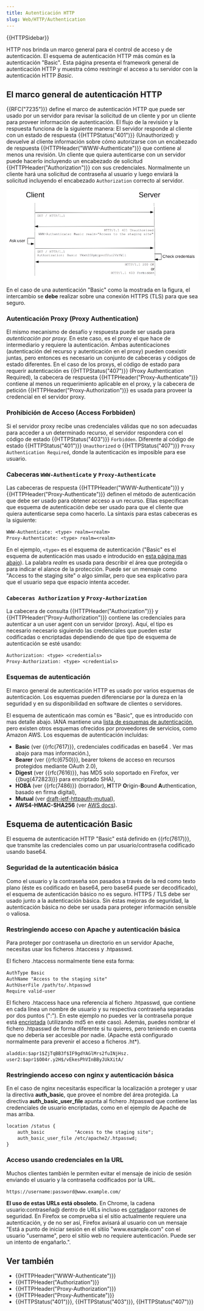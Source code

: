 ```yaml
---
title: Autenticación HTTP
slug: Web/HTTP/Authentication
---
```


{{HTTPSidebar}}

HTTP nos brinda un marco general para el control de acceso y de autenticación. El esquema de autenticación HTTP más común es la autenticación "Basic". Esta página presenta el framework general de autenticación HTTP y muestra cómo restringir el acceso a tu servidor con la autenticación HTTP _Basic_.

## El marco general de autenticación HTTP

{{RFC("7235")}} define el marco de autenticación HTTP que puede ser usado por un servidor para revisar la solicitud de un cliente y por un cliente para proveer información de autenticación. El flujo de la revisión y la respuesta funciona de la siguiente manera: El servidor responde al cliente con un estado de respuesta {{HTTPStatus("401")}} (Unauthorized) y devuelve al cliente información sobre cómo autorizarse con un encabezado de respuesta {{HTTPHeader("WWW-Authenticate")}} que contiene al menos una revisión. Un cliente que quiera autenticarse con un servidor puede hacerlo incluyendo un encabezado de solicitud {{HTTPHeader("Authorization")}} con sus credenciales. Normalmente un cliente hará una solicitud de contraseña al usuario y luego enviará la solicitud incluyendo el encabezado `Authorization` correcto al servidor.

![](httpauth.png)

En el caso de una autenticación "Basic" como la mostrada en la figura, el intercambio se **debe** realizar sobre una conexión HTTPS (TLS) para que sea seguro.

### Autenticación Proxy (Proxy Authentication)

El mismo mecanismo de desafío y respuesta puede ser usada para _autenticación por proxy._ En este caso, es el proxy el que hace de intermediario y requiere la autenticación. Ambas autenticaciones (autenticación del recurso y autenticación en el proxy) pueden coexistir juntas, pero entonces es necesario un conjunto de cabeceras y códigos de estado diferentes. En el caso de los proxys, el código de estado para requerir autenticación es {{HTTPStatus("407")}} (Proxy Authentication Required), la cabecera de respuesta {{HTTPHeader("Proxy-Authenticate")}} contiene al menos un requerimiento aplicable en el proxy, y la cabecera de petición {{HTTPHeader("Proxy-Authorization")}} es usada para proveer la credencial en el servidor proxy.

### Prohibición de Acceso (Access Forbbiden)

Si el servidor proxy recibe unas credenciales válidas que no son adecuadas para acceder a un determinado recurso, el servidor respondera con el código de estado {{HTTPStatus("403")}} `Forbidden`. Diferente al código de estado {{HTTPStatus("401")}} `Unauthorized` o {{HTTPStatus("407")}} `Proxy Authentication Required`, donde la autenticación es imposible para ese usuario.

### Cabeceras `WWW-Authenticate` y `Proxy-Authenticate`

Las cabeceras de respuesta {{HTTPHeader("WWW-Authenticate")}} y {{HTTPHeader("Proxy-Authenticate")}} definen el método de autenticación que debe ser usado para obtener acceso a un recurso. Ellas especifican que esquema de autenticación debe ser usado para que el cliente que quiera autenticarse sepa como hacerlo. La síntaxis para estas cabeceras es la siguiente:

```
WWW-Authenticate: <type> realm=<realm>
Proxy-Authenticate: <type> realm=<realm>
```

En el ejemplo, `<type>` es el esquema de autenticación ("Basic" es el esquema de autenticación mas usado e introducido en [esta página mas abajo](/es/docs/Web/HTTP/Authentication#Basic_authentication_scheme)). La palabra _realm_ es usada para describir el área que protegida o para indicar el alance de la protección. Puede ser un mensaje como "Access to the staging site" o algo similar, pero que sea explicativo para que el usuario sepa que espacio intenta acceder.

### `Cabeceras Authorization` y `Proxy-Authorization`

La cabecera de consulta {{HTTPHeader("Authorization")}} y {{HTTPHeader("Proxy-Authorization")}} contiene las credenciales para autenticar a un user agent con un servidor (proxy). Aquí, el tipo es necesario necesario siguiendo las credenciales que pueden estar codificadas o encriptadas dependiendo de que tipo de esquema de autenticación se esté usando:

```
Authorization: <type> <credentials>
Proxy-Authorization: <type> <credentials>
```

### Esquemas de autenticación

El marco general de autenticación HTTP es usado por varios esquemas de autenticación. Los esquemas pueden diferenciarse por la dureza en la seguridad y en su disponibilidad en software de clientes o servidores.

El esquema de autenticaón mas común es "Basic", que es introducido con mas detalle abajo. IANA mantiene una [lista de esquemas de autenticación](http://www.iana.org/assignments/http-authschemes/http-authschemes.xhtml), pero existen otros esquemas ofrecidos por proveedores de servicios, como Amazon AWS. Los esquemas de autenticación incluídas:

- **Basic** (ver {{rfc(7617)}}, credenciales codificadas en base64 . Ver mas abajo para mas información.),
- **Bearer** (ver {{rfc(6750)}}, bearer tokens de acceso en recursos protegidos mediante OAuth 2.0),
- **Digest** (ver {{rfc(7616)}}, has MD5 solo soportado en Firefox, ver {{bug(472823)}} para encriptado SHA),
- **HOBA** (ver {{rfc(7486)}} (borrador), **H**TTP **O**rigin-**B**ound **A**uthentication, basado en firma digital),
- **Mutual** (ver [draft-ietf-httpauth-mutual](https://tools.ietf.org/html/draft-ietf-httpauth-mutual-11)),
- **AWS4-HMAC-SHA256** (ver [AWS docs](http://docs.aws.amazon.com/AmazonS3/latest/API/sigv4-auth-using-authorization-header.html)).

## Esquema de autenticación Basic

El esquema de autenticación HTTP "Basic" está definido en {{rfc(7617)}}, que transmite las credenciales como un par usuario/contraseña codificado usando base64.

### Seguridad de la autenticación básica

Como el usuario y la contraseña son pasados a través de la red como texto plano (éste es codificado en base64, pero base64 puede ser decodificado), el esquema de autenticación básico no es seguro. HTTPS / TLS debe ser usado junto a la autenticación básica. Sin éstas mejoras de seguridad, la autenticación básica no debe ser usada para proteger información sensible o valiosa.

### Restringiendo acceso con Apache y autenticación básica

Para proteger por contraseña un directorio en un servidor Apache, necesitas usar los ficheros .htaccess y .htpasswd.

El fichero .htaccess normalmente tiene esta forma:

```
AuthType Basic
AuthName "Access to the staging site"
AuthUserFile /path/to/.htpasswd
Require valid-user
```

El fichero .htaccess hace una referencia al fichero .htpasswd, que contiene en cada línea un nombre de usuario y su respectiva contraseña separadas por dos puntos (":"). En este ejemplo no puedes ver la contraseña porque está [encriptada](https://httpd.apache.org/docs/2.4/misc/password_encryptions.html) (utilizando md5 en este caso). Además, puedes nombrar el fichero .htpasswd de forma diferente si tu quieres, pero teniendo en cuenta que no debería ser accesible por nadie. (Apache está configurado normalmente para prevenir el acceso a ficheros .ht\*).

```
aladdin:$apr1$ZjTqBB3f$IF9gdYAGlMrs2fuINjHsz.
user2:$apr1$O04r.y2H$/vEkesPhVInBByJUkXitA/
```

### Restringiendo acceso con nginx y autenticación básica

En el caso de nginx necesitarás especificar la localización a proteger y usar la directiva **auth_basic**, que provee el nombre del área protegida. La directiva **auth_basic_user_file** apunta al fichero .htpasswd que contiene las credenciales de usuario encriptadas, como en el ejemplo de Apache de mas arriba.

```
location /status {
    auth_basic           "Access to the staging site";
    auth_basic_user_file /etc/apache2/.htpasswd;
}
```

### Acceso usando credenciales en la URL

Muchos clientes también le permiten evitar el mensaje de inicio de sesión enviando el usuario y la contraseña codificados por la URL.

```
https://username:password@www.example.com/
```

**El uso de estas URLs está obsoleto.** En Chrome, la cadena usuario:contraseña@ dentro de URLs incluso es [cortada](https://bugs.chromium.org/p/chromium/issues/detail?id=82250#c7)por razones de seguridad. En Firefox se comprueba si el sitio actualmente requiere una autenticación, y de no ser así, Firefox avisará al usuario con un mensaje "Está a punto de iniciar sesión en el sitiio "www\.example.com" con el usuario "username", pero el sitiio web no requiere autenticación. Puede ser un intento de engañarlo.".

## Ver también

- {{HTTPHeader("WWW-Authenticate")}}
- {{HTTPHeader("Authorization")}}
- {{HTTPHeader("Proxy-Authorization")}}
- {{HTTPHeader("Proxy-Authenticate")}}
- {{HTTPStatus("401")}}, {{HTTPStatus("403")}}, {{HTTPStatus("407")}}
